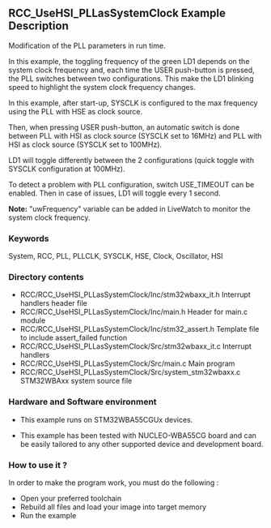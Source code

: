## <b>RCC_UseHSI_PLLasSystemClock Example Description</b>

Modification of the PLL parameters in run time.

In this example, the toggling frequency of the green LD1 depends on the system clock
frequency and, each time the USER push-button is pressed, the PLL switches between two configurations.
This make the LD1 blinking speed to highlight the system clock frequency changes.

In this example, after start-up, SYSCLK is configured to the max frequency using the PLL with
HSE as clock source.

Then, when pressing USER push-button, an automatic switch is done between PLL with HSI as clock source (SYSCLK
set to 16MHz) and PLL with HSI as clock source (SYSCLK set to 100MHz).

LD1 will toggle differently between the 2 configurations (quick toggle with SYSCLK configuration at 100MHz).

To detect a problem with PLL configuration, switch USE_TIMEOUT can be enabled. Then in case of issues,
LD1 will toggle every 1 second.

**Note:** "uwFrequency" variable can be added in LiveWatch to monitor the system clock frequency.

### <b>Keywords</b>

System, RCC, PLL, PLLCLK, SYSCLK, HSE, Clock, Oscillator, HSI


### <b>Directory contents</b>

  - RCC/RCC_UseHSI_PLLasSystemClock/Inc/stm32wbaxx_it.h         Interrupt handlers header file
  - RCC/RCC_UseHSI_PLLasSystemClock/Inc/main.h                  Header for main.c module
  - RCC/RCC_UseHSI_PLLasSystemClock/Inc/stm32_assert.h          Template file to include assert_failed function
  - RCC/RCC_UseHSI_PLLasSystemClock/Src/stm32wbaxx_it.c         Interrupt handlers
  - RCC/RCC_UseHSI_PLLasSystemClock/Src/main.c                  Main program
  - RCC/RCC_UseHSI_PLLasSystemClock/Src/system_stm32wbaxx.c     STM32WBAxx system source file


### <b>Hardware and Software environment</b> 

  - This example runs on STM32WBA55CGUx devices.

  - This example has been tested with NUCLEO-WBA55CG board and can be
    easily tailored to any other supported device and development board.


### <b>How to use it ?</b> 

In order to make the program work, you must do the following :

 - Open your preferred toolchain
 - Rebuild all files and load your image into target memory
 - Run the example

